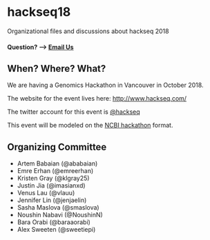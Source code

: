 # hackseq18

Organizational files and discussions about hackseq 2018

#### Question? --> [Email Us](mailto:hackseq@gmail.com)

## When? Where? What?  
We are having a Genomics Hackathon in Vancouver in October 2018. 

The website for the event lives here: http://www.hackseq.com/

The twitter account for this event is [@hackseq](https://twitter.com/search?f=tweets&q=hackseq)

This event will be modeled on the [NCBI hackathon](https://github.com/NCBI-Hackathons) format.

## Organizing Committee

* Artem Babaian (@ababaian)
* Emre Erhan (@emreerhan)
* Kristen Gray (@klgray25)
* Justin Jia (@imasianxd)
* Venus Lau (@vlauu)
* Jennifer Lin (@jenjaelin)
* Sasha Maslova (@smaslova)
* Noushin Nabavi (@NoushinN)
* Bara Orabi (@baraaorabi)
* Alex Sweeten (@sweetiepi)
